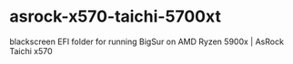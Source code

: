 # asrock-x570-taichi-5700xt

blackscreen EFI folder for running BigSur on AMD Ryzen 5900x | AsRock Taichi x570
